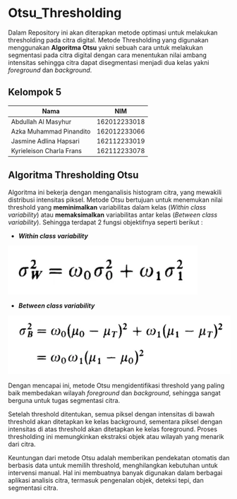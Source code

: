 # Otsu_Thresholding
Dalam Repository ini akan diterapkan metode optimasi untuk melakukan thresholding pada citra digital. Metode Thresholding yang digunakan menggunakan **Algoritma Otsu** yakni sebuah cara untuk melakukan segmentasi pada citra digital dengan cara menentukan nilai ambang intensitas sehingga citra dapat disegmentasi menjadi dua kelas yakni *foreground* dan *background*.

## Kelompok 5
| Nama                     | NIM          |
| ------------------------ | ------------ |
| Abdullah Al Masyhur      | 162012233018 |
| Azka Muhammad Pinandito  | 162012233066 |
| Jasmine Adlina Hapsari   | 162112233019 |
| Kyrieleison Charla Frans | 162112233078 |


## Algoritma Thresholding Otsu

Algoritma ini bekerja dengan menganalisis histogram citra, yang mewakili distribusi intensitas piksel. Metode Otsu bertujuan untuk menemukan nilai threshold yang **meminimalkan** variabilitas dalam kelas (*Within class variability*) atau **memaksimalkan** variabilitas antar kelas (*Between class variability*). Sehingga terdapat 2 fungsi objektifnya seperti berikut :

- ***Within class variability***
  
![Alt text](wcb.png)

- ***Between class variability*** 
  
![Alt text](bcv.png)
  

Dengan mencapai ini, metode Otsu mengidentifikasi threshold yang paling baik membedakan wilayah *foreground* dan *background*, sehingga sangat berguna untuk tugas segmentasi citra.

Setelah threshold ditentukan, semua piksel dengan intensitas di bawah threshold akan ditetapkan ke kelas background, sementara piksel dengan intensitas di atas threshold akan ditetapkan ke kelas foreground. Proses thresholding ini memungkinkan ekstraksi objek atau wilayah yang menarik dari citra.

Keuntungan dari metode Otsu adalah memberikan pendekatan otomatis dan berbasis data untuk memilih threshold, menghilangkan kebutuhan untuk intervensi manual. Hal ini membuatnya banyak digunakan dalam berbagai aplikasi analisis citra, termasuk pengenalan objek, deteksi tepi, dan segmentasi citra.
